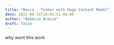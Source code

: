 ```yaml
---
title: "Becca - Tinker with Hugo Content Model"
date: 2022-08-31T18:01:51-04:00
author: "Rebecca Araiza"
draft: false
---
```


why wont this work
